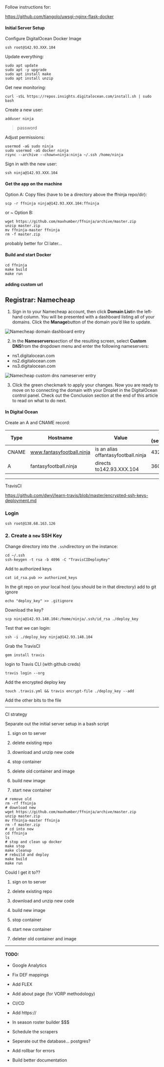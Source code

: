 Follow instructions for:

https://github.com/tiangolo/uwsgi-nginx-flask-docker



#### Initial Server Setup

Configure DigitalOcean Docker Image

```
ssh root@142.93.XXX.104
```

Update everything:

```
sudo apt update
sudo apt -y upgrade
sudo apt install make
sudo apt install unzip
```

Get new monitoring:

```
curl -sSL https://repos.insights.digitalocean.com/install.sh | sudo bash
```

Create a new user:

```
adduser ninja
```

> password

Adjust permissions:

```
usermod -aG sudo ninja
sudo usermod -aG docker ninja
rsync --archive --chown=ninja:ninja ~/.ssh /home/ninja
```

Sign in with the new user:

```
ssh ninja@142.93.XXX.104
```



#### Get the app on the machine

Option A: Copy files (have to be a directory above the ffninja repo/dir):

```console-bash
scp -r ffninja ninja@142.93.XXX.104:ffninja
```

or ~ Option B:

```
wget https://github.com/maxhumber/ffninja/archive/master.zip
unzip master.zip
mv ffninja-master ffninja
rm -f master.zip
```

probably better for CI later...



#### Build and start Docker

```
cd ffninja
make build
make run
```



#### adding custom url

## Registrar: Namecheap

1. Sign in to your Namecheap account, then click **Domain List**in the left-hand column. You will be presented with a dashboard listing all of your domains. Click the **Manage**button of the domain you’d like to update.

![Namecheap domain dashboard entry](https://assets.digitalocean.com/articles/point_to_nameservers/namecheap-domain-list.png)

2. In the **Nameservers**section of the resulting screen, select **Custom DNS**from the dropdown menu and enter the following nameservers:

- ns1.digitalocean.com
- ns2.digitalocean.com
- ns3.digitalocean.com

![Namecheap custom dns nameserver entry](https://assets.digitalocean.com/articles/point_to_nameservers/namecheap-ns-entries.png)

3. Click the green checkmark to apply your changes. Now you are ready to move on to connecting the domain with your Droplet in the DigitalOcean control panel. Check out the Conclusion section at the end of this article to read on what to do next.



#### In Digital Ocean

Create an A and CNAME record:

| Type  | Hostname                  | Value                               | TTL (seconds) |      |
| ----- | ------------------------- | ----------------------------------- | ------------- | ---- |
| CNAME | www.fantasyfootball.ninja | is an alias offantasyfootball.ninja | 43200         | More |
| A     | fantasyfootball.ninja     | directs to142.93.XXX.104            | 3600          | More |



-----

TravisCI

https://github.com/dwyl/learn-travis/blob/master/encrypted-ssh-keys-deployment.md

### Login

```
ssh root@138.68.163.126
```

### 2. Create a `new` SSH Key

Change directory into the `.ssh`directory on the instance:

```
cd ~/.ssh
ssh-keygen -t rsa -b 4096 -C "TravisCIDeployKey"
```

Add to authorized keys

```
cat id_rsa.pub >> authorized_keys
```

In the git repo on your local host (you should be in that directory) add to git ignore

```
echo "deploy_key" >> .gitignore
```

Download the key?

```
scp ninja@142.93.148.104:/home/ninja/.ssh/id_rsa ./deploy_key
```

Test that we can login:

```
ssh -i ./deploy_key ninja@142.93.148.104
```

Grab the TravisCI

```
gem install travis
```

login to Travis CLI (with github creds)

```
travis login --org
```

Add the encrypted deploy key

```
touch .travis.yml && travis encrypt-file ./deploy_key --add
```

Add the other bits to the file

----



CI strategy

Separate out the initial server setup in a bash script



1. sign on to server

2. delete existing repo

2. download and unzip new code
3. stop container
4. delete old container and image
5. build new image
6. start new container

```
# remove old
rm -rf ffninja
# download new
wget https://github.com/maxhumber/ffninja/archive/master.zip
unzip master.zip
mv ffninja-master ffninja
rm -f master.zip
# cd into new
cd ffninja
ls
# stop and clean up docker
make stop
make cleanup
# rebuild and deploy
make build
make run
```



Could I get it to??

1. sign on to server

2. delete existing repo
3. download and unzip new code
4. build new image
5. stop container
6. start new container
7. deleter old container and image



---





#### TODO:

- Google Analytics

- Fix DEF mappings
- Add FLEX
- Add about page (for VORP methodology)
- CI/CD
- Add https://

- In season roster builder $$$
- Schedule the scrapers
- Seperate out the database... postgres?
- Add rollbar for errors
- Build better documentation
